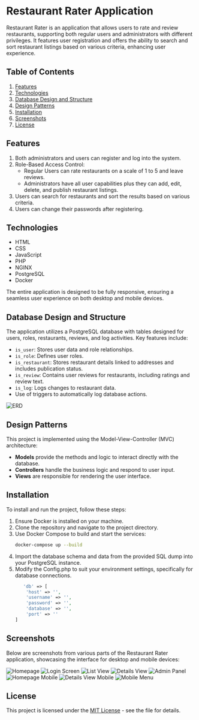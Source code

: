 # Restaurant Rater Application

Restaurant Rater is an application that allows users to rate and review restaurants, supporting both regular users and administrators with different privileges. It features user registration and offers the ability to search and sort restaurant listings based on various criteria, enhancing user experience.

## Table of Contents
1. [Features](#features)
2. [Technologies](#technologies)
3. [Database Design and Structure](#database-design-and-structure)
4. [Design Patterns](#design-patterns)
5. [Installation](#installation)
6. [Screenshots](#screenshots)
7. [License](#license)

## Features

1. Both administrators and users can register and log into the system.
2. Role-Based Access Control:
   - Regular Users can rate restaurants on a scale of 1 to 5 and leave reviews.
   - Administrators have all user capabilities plus they can add, edit, delete, and publish restaurant listings.
3. Users can search for restaurants and sort the results based on various criteria.
4. Users can change their passwords after registering.

## Technologies

- HTML
- CSS
- JavaScript
- PHP
- NGINX
- PostgreSQL
- Docker

The entire application is designed to be fully responsive, ensuring a seamless user experience on both desktop and mobile devices.

## Database Design and Structure

The application utilizes a PostgreSQL database with tables designed for users, roles, restaurants, reviews, and log activities. Key features include:
- `is_user`: Stores user data and role relationships.
- `is_role`: Defines user roles.
- `is_restaurant`: Stores restaurant details linked to addresses and includes publication status.
- `is_review`: Contains user reviews for restaurants, including ratings and review text.
- `is_log`: Logs changes to restaurant data.
- Use of triggers to automatically log database actions.

![ERD](ERD.png)

## Design Patterns

This project is implemented using the Model-View-Controller (MVC) architecture:
- **Models** provide the methods and logic to interact directly with the database.
- **Controllers** handle the business logic and respond to user input.
- **Views** are responsible for rendering the user interface.

## Installation

To install and run the project, follow these steps:
1. Ensure Docker is installed on your machine.
2. Clone the repository and navigate to the project directory.
3. Use Docker Compose to build and start the services:
    ```bash
   docker-compose up --build
    ```
4. Import the database schema and data from the provided SQL dump into your PostgreSQL instance.
5. Modify the Config.php to suit your environment settings, specifically for database connections.
    ```php
       'db' => [
        'host' => '',
        'username' => '',
        'password' => '',
        'database' => '',
        'port' => ''
    ]
    ```

## Screenshots
Below are screenshots from various parts of the Restaurant Rater application, showcasing the interface for desktop and mobile devices:

![Homepage](screenshots/homepage.png "Homepage")
![Login Screen](screenshots/login.png "Login Screen")
![List View](screenshots/list.png "List View")
![Details View](screenshots/details.png "Details View")
![Admin Panel](screenshots/admin.png "Admin Panel")
![Homepage Mobile](screenshots/homepage-mobile.png "Homepage on Mobile")
![Details View Mobile](screenshots/details-mobile.png "Details View on Mobile")
![Mobile Menu](screenshots/mobile-menu.png "Mobile Menu")
## License

This project is licensed under the [MIT License](LICENSE.md) - see the file for details.
